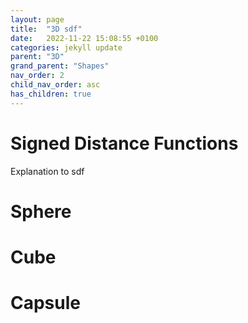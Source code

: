 ```yaml
---
layout: page
title:  "3D sdf"
date:   2022-11-22 15:08:55 +0100
categories: jekyll update
parent: "3D"
grand_parent: "Shapes"
nav_order: 2
child_nav_order: asc
has_children: true
---
```

# Signed Distance Functions
Explanation to sdf

# Sphere

# Cube

# Capsule